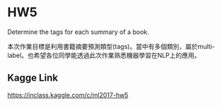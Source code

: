 # HW5
Determine the tags for each summary of a book.

本次作業目標是利用書籍摘要預測類型(tags)。當中有多個類別，屬於multi-label。也希望各位同學能透過此次作業熟悉機器學習在NLP上的應用。


## Kagge Link
<https://inclass.kaggle.com/c/ml2017-hw5>  

